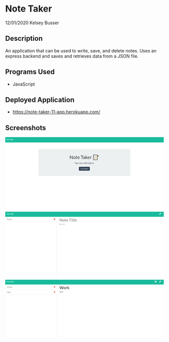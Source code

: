 # Note Taker
12/01/2020
Kelsey Busser

## Description
An application that can be used to write, save, and delete notes. Uses an express backend and saves and retrieves data from a JSON file. 

## Programs Used
* JavaScript

## Deployed Application
- https://note-taker-11-app.herokuapp.com/

## Screenshots
![First Screenshot](/Assets/Images/NT1.png)
![Second Screenshot](/Assets/Images/NT2.png)
![Third Screenshot](/Assets/Images/NT3.png)
